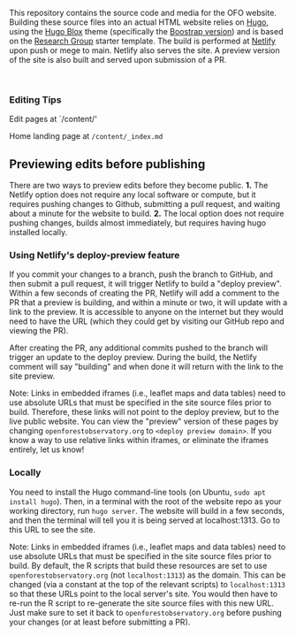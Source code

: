 This repository contains the source code and media for the OFO website. Building these source files into an actual HTML website relies on [Hugo](https://gohugo.io/), using the [Hugo Blox](https://hugoblox.com/) theme (specifically the [Boostrap version](https://bootstrap.hugoblox.com/)) and is based on the [Research Group](https://github.com/HugoBlox/theme-research-group) starter template. The build is performed at [Netlify](https://www.netlify.com/) upon push or mege to main. Netlify also serves the site. A preview version of the site is also built and served upon submission of a PR.

<br/>

### Editing Tips

Edit pages at `/content/'

  Home landing page at `/content/_index.md`
  



## Previewing edits before publishing

There are two ways to preview edits before they become public. **1.** The Netlify option does not require any local software or compute, but it requires pushing changes to Github, submitting a pull request, and waiting about a minute for the website to build. **2.** The local option does not require pushing changes, builds almost immediately, but requires having hugo installed locally.

### Using Netlify's deploy-preview feature

If you commit your changes to a branch, push the branch to GitHub, and then submit a pull request, it will trigger Netlify to build a "deploy preview". Within a few seconds of creating the PR, Netlify will add a comment to the PR that a preview is building, and within a minute or two, it will update with a link to the preview. It is accessible to anyone on the internet but they would need to have the URL (which they could get by visiting our GitHub repo and viewing the PR).

After creating the PR, any additional commits pushed to the branch will trigger an update to the deploy preview. During the build, the Netlify comment will say "building" and when done it will return with the link to the site preview.

Note: Links in embedded iframes (i.e., leaflet maps and data tables) need to use absolute URLs that must be specified in the site source files prior to build. Therefore, these links will not point to the deploy preview, but to the live public website. You can view the "preview" version of these pages by changing `openforestobservatory.org` to `<deploy preview domain>`. If you know a way to use relative links within iframes, or eliminate the iframes entirely, let us know!

### Locally

You need to install the Hugo command-line tools (on Ubuntu, `sudo apt install hugo`). Then, in a terminal with the root of the website repo as your working directory, run `hugo server`. The website will build in a few seconds, and then the terminal will tell you it is being served at localhost:1313. Go to this URL to see the site.

Note: Links in embedded iframes (i.e., leaflet maps and data tables) need to use absolute URLs that must be specified in the site source files prior to build. By default, the R scripts that build these resources are set to use `openforestobservatory.org` (not `localhost:1313`) as the domain. This can be changed (via a constant at the top of the relevant scripts) to `localhost:1313` so that these URLs point to the local server's site. You would then have to re-run the R script to re-generate the site source files with this new URL. Just make sure to set it back to `openforestobservatory.org` before pushing your changes (or at least before submitting a PR).
